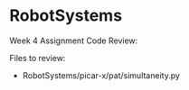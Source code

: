 # RobotSystems

Week 4 Assignment Code Review:

Files to review:
- RobotSystems/picar-x/pat/simultaneity.py
